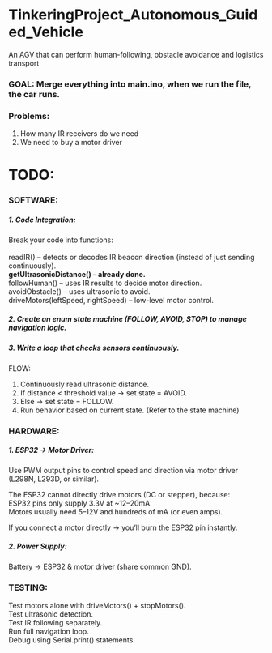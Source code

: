# TinkeringProject_Autonomous_Guided_Vehicle
An AGV that can perform human-following, obstacle avoidance and logistics transport

### GOAL: Merge everything into main.ino, when we run the file, the car runs.

### Problems: <br>
1. How many IR receivers do we need
2. We need to buy a motor driver 

# TODO:
### SOFTWARE:
##### 1. Code Integration:
Break your code into functions: <br> 
<br>
readIR() – detects or decodes IR beacon direction (instead of just sending continuously). <br>
**getUltrasonicDistance() – already done.** <br>
followHuman() – uses IR results to decide motor direction. <br>
avoidObstacle() – uses ultrasonic to avoid. <br>
driveMotors(leftSpeed, rightSpeed) – low-level motor control. <br>

##### 2. Create an enum state machine (FOLLOW, AVOID, STOP) to manage navigation logic.

##### 3. Write a loop that checks sensors continuously.
FLOW: <br>
1. Continuously read ultrasonic distance. <br>
2. If distance < threshold value → set state = AVOID. <br>
3. Else → set state = FOLLOW. <br>
4. Run behavior based on current state. (Refer to the state machine)  <br>
        
### HARDWARE:
##### 1. ESP32 → Motor Driver:
Use PWM output pins to control speed and direction via motor driver (L298N, L293D, or similar). <br>
       
The ESP32 cannot directly drive motors (DC or stepper), because: <br>
ESP32 pins only supply 3.3V at ~12–20mA. <br>
Motors usually need 5–12V and hundreds of mA (or even amps). <br>

If you connect a motor directly → you’ll burn the ESP32 pin instantly.

##### 2. Power Supply:
Battery → ESP32 & motor driver (share common GND).


### TESTING:
Test motors alone with driveMotors() + stopMotors(). <br>
Test ultrasonic detection. <br>
Test IR following separately. <br>
Run full navigation loop. <br>
Debug using Serial.print() statements. <br>






        
